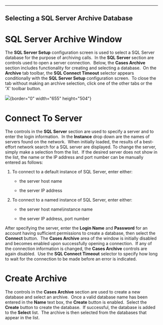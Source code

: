   ---------------------------------------------
  **Selecting a SQL Server Archive Database**
  ---------------------------------------------

# SQL Server Archive Window

The **SQL Server Setup** configuration screen is used to select a SQL
Server database for the purpose of archiving calls.  In the **SQL
Server** section are controls used to open a server connection.  Below,
the **Cases Archive** section includes functionality for creating and
selecting a database.  On the **Archive** tab toolbar, the **SQL Connect
Timeout** selector appears conditionally with the **SQL Server Setup**
configuration screen.  To close the tab without making an archive
selection, click one of the other tabs or the \'X\' toolbar button.

![](Case%20Archive%20SQL_files/image001.png){border="0" width="655"
height="504"}

# Connect To Server

The controls in the **SQL Server** section are used to specify a server
and to enter the login information.  In the **Instance** drop down are
the names of servers found on the network.  When initially loaded, the
results of a best-effort network search for a SQL server are displayed.
To change the server, simply make a selection from the list.  If the
desired server does not show in the list, the name or the IP address and
port number can be manually entered as follows:

1.  To connect to a default instance of SQL Server, enter either:

    -   the server host name

    -   the server IP address

2.  To connect to a named instance of SQL Server, enter either:

    -   the server host name\\instance name

    -   the server IP address, port number

After specifying the server, enter the **Login Name** and **Password**
for an account having sufficient permissions to create a database, then
select the **Connect** button.  The **Cases Archive** area of the window
is initially disabled and becomes enabled upon successfully opening a
connection.  If any of the connection information is changed, the
**Cases Archive** controls are again disabled.  Use the **SQL Connect
Timeout** selector to specify how long to wait for the connection to be
made before an error is indicated.

# Create Archive

The controls in the **Cases Archive** section are used to create a new
database and select an archive.  Once a valid database name has been
entered in the **Name** text box, the **Create** button is enabled. 
Select the **Create** button to create the database.  If successful, the
database is added to the **Select** list.  The archive is then selected
from the databases that appear in the list.
